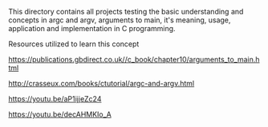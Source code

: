 This directory contains all projects testing the basic understanding and concepts in argc and argv, arguments to main, it's meaning, usage, application and implementation in C programming.

Resources utilized to learn this concept

https://publications.gbdirect.co.uk//c_book/chapter10/arguments_to_main.html

http://crasseux.com/books/ctutorial/argc-and-argv.html

https://youtu.be/aP1ijjeZc24

https://youtu.be/decAHMKIo_A
